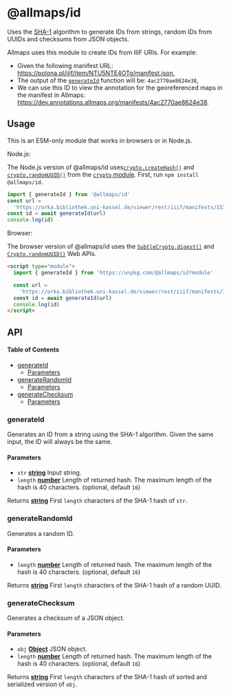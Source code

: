 # @allmaps/id

Uses the [SHA-1](https://en.wikipedia.org/wiki/SHA-1) algorithm to generate IDs from strings, random IDs from UUIDs and checksums from JSON objects.

Allmaps uses this module to create IDs from IIIF URIs. For example:

*   Given the following manifest URL: https://polona.pl/iiif/item/NTU5NTE4OTg/manifest.json,
*   The output of the [`generateId`](#generateid) function will be: `4ac2770ae8624e38`,
*   We can use this ID to view the annotation for the georeferenced maps in the manifest in Allmaps:
    https://dev.annotations.allmaps.org/manifests/4ac2770ae8624e38.

## Usage

This is an ESM-only module that works in browsers or in Node.js.

Node.js:

The Node.js version of @allmaps/id uses[`crypto.createHash()`](https://nodejs.org/api/crypto.html#cryptocreatehashalgorithm-options) and [`crypto.randomUUID()`](https://nodejs.org/api/crypto.html#cryptorandomuuidoptions) from the [`crypto` module](https://nodejs.org/api/crypto.html). First, run `npm install @allmaps/id`.

```js
import { generateId } from '@allmaps/id'
const url =
  'https://orka.bibliothek.uni-kassel.de/viewer/rest/iiif/manifests/1535113582549/manifest/'
const id = await generateId(url)
console.log(id)
```

Browser:

The browser version of @allmaps/id uses the [`SubtleCrypto.digest()`](https://developer.mozilla.org/en-US/docs/Web/API/SubtleCrypto/digest) and [`Crypto.randomUUID()`](https://developer.mozilla.org/en-US/docs/Web/API/Crypto/randomUUID) Web APIs.

```html
<script type="module">
  import { generateId } from 'https://unpkg.com/@allmaps/id?module'

  const url =
    'https://orka.bibliothek.uni-kassel.de/viewer/rest/iiif/manifests/1535113582549/manifest/'
  const id = await generateId(url)
  console.log(id)
</script>
```

## API

<!-- Generated by documentation.js. Update this documentation by updating the source code. -->

#### Table of Contents

*   [generateId](#generateid)
    *   [Parameters](#parameters)
*   [generateRandomId](#generaterandomid)
    *   [Parameters](#parameters-1)
*   [generateChecksum](#generatechecksum)
    *   [Parameters](#parameters-2)

### generateId

Generates an ID from a string using the SHA-1 algorithm. Given the same input, the ID will always be the same.

#### Parameters

*   `str` **[string](https://developer.mozilla.org/docs/Web/JavaScript/Reference/Global_Objects/String)** Input string.
*   `length` **[number](https://developer.mozilla.org/docs/Web/JavaScript/Reference/Global_Objects/Number)** Length of returned hash.  The maximum length of the hash is 40 characters. (optional, default `16`)

Returns **[string](https://developer.mozilla.org/docs/Web/JavaScript/Reference/Global_Objects/String)** First `length` characters of the SHA-1 hash of `str`.

### generateRandomId

Generates a random ID.

#### Parameters

*   `length` **[number](https://developer.mozilla.org/docs/Web/JavaScript/Reference/Global_Objects/Number)** Length of returned hash. The maximum length of the hash is 40 characters. (optional, default `16`)

Returns **[string](https://developer.mozilla.org/docs/Web/JavaScript/Reference/Global_Objects/String)** First `length` characters of the SHA-1 hash of a random UUID.

### generateChecksum

Generates a checksum of a JSON object.

#### Parameters

*   `obj` **[Object](https://developer.mozilla.org/docs/Web/JavaScript/Reference/Global_Objects/Object)** JSON object.
*   `length` **[number](https://developer.mozilla.org/docs/Web/JavaScript/Reference/Global_Objects/Number)** Length of returned hash. The maximum length of the hash is 40 characters. (optional, default `16`)

Returns **[string](https://developer.mozilla.org/docs/Web/JavaScript/Reference/Global_Objects/String)** First `length` characters of the SHA-1 hash of sorted and serialized version of `obj`.
